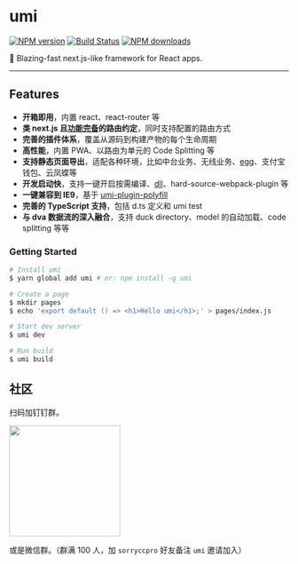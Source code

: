 # umi

[![NPM version](https://img.shields.io/npm/v/umi.svg?style=flat)](https://npmjs.org/package/umi)
[![Build Status](https://img.shields.io/travis/umijs/umi.svg?style=flat)](https://travis-ci.org/umijs/umi)
[![NPM downloads](http://img.shields.io/npm/dm/umi.svg?style=flat)](https://npmjs.org/package/umi)

🍚 Blazing-fast next.js-like framework for React apps.

---

## Features

* **开箱即用**，内置 react、react-router 等
* **类 next.js 且[功能完备](/guide/router.html)的路由约定**，同时支持配置的路由方式
* **完善的插件体系**，覆盖从源码到构建产物的每个生命周期
* **高性能**，内置 PWA、以路由为单元的 Code Splitting 等
* **支持静态页面导出**，适配各种环境，比如中台业务、无线业务、[egg](https://github.com/eggjs/egg)、支付宝钱包、云凤蝶等
* **开发启动快**，支持一键开启按需编译、[dll](https://github.com/umijs/umi/tree/master/packages/umi-plugin-dll)、hard-source-webpack-plugin 等
* **一键兼容到 IE9**，基于 [umi-plugin-polyfill](https://github.com/umijs/umi/tree/master/packages/umi-plugin-polyfill)
* **完善的 TypeScript 支持**，包括 d.ts 定义和 umi test
* **与 dva 数据流的深入融合**，支持 duck directory、model 的自动加载、code splitting 等等

### Getting Started

```bash
# Install umi
$ yarn global add umi # or: npm install -g umi

# Create a page
$ mkdir pages
$ echo 'export default () => <h1>Hello umi</h1>;' > pages/index.js

# Start dev server
$ umi dev

# Run build
$ umi build
```

## 社区

扫码加钉钉群。

<img src="https://gw.alipayobjects.com/zos/rmsportal/wsBGpRlCOkmxHzMHuyAT.jpg" width="200" />

或是微信群。（群满 100 人，加 `sorryccpro` 好友备注 `umi` 邀请加入）
